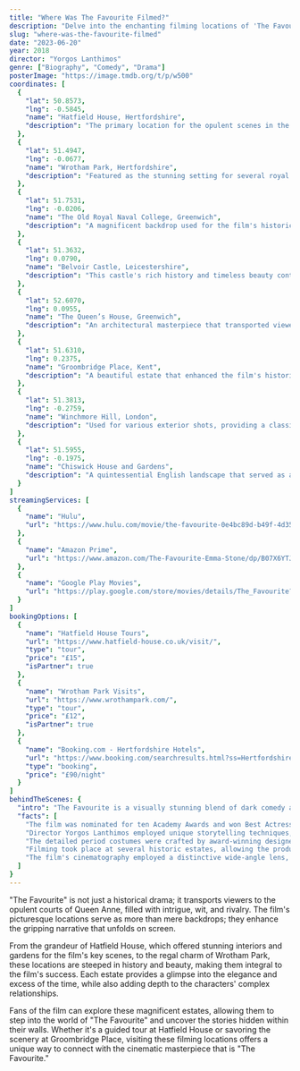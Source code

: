 ```yaml
---
title: "Where Was The Favourite Filmed?"
description: "Delve into the enchanting filming locations of 'The Favourite,' where historical drama intertwines with breathtaking scenery to create a visually stunning experience."
slug: "where-was-the-favourite-filmed"
date: "2023-06-20"
year: 2018
director: "Yorgos Lanthimos"
genre: ["Biography", "Comedy", "Drama"]
posterImage: "https://image.tmdb.org/t/p/w500"
coordinates: [
  { 
    "lat": 50.8573, 
    "lng": -0.5845, 
    "name": "Hatfield House, Hertfordshire", 
    "description": "The primary location for the opulent scenes in the film, showcasing stunning architecture and gardens."
  },
  { 
    "lat": 51.4947, 
    "lng": -0.0677, 
    "name": "Wrotham Park, Hertfordshire", 
    "description": "Featured as the stunning setting for several royal scenes, adding to the film's authenticity and grandeur."
  },
  { 
    "lat": 51.7531, 
    "lng": -0.0206, 
    "name": "The Old Royal Naval College, Greenwich", 
    "description": "A magnificent backdrop used for the film's historical context, enhancing the period's authenticity."
  },
  { 
    "lat": 51.3632, 
    "lng": 0.0790, 
    "name": "Belvoir Castle, Leicestershire", 
    "description": "This castle's rich history and timeless beauty contributed to several lavish scenes in the film."
  },
  { 
    "lat": 52.6070, 
    "lng": 0.0955, 
    "name": "The Queen’s House, Greenwich", 
    "description": "An architectural masterpiece that transported viewers back to the 18th century."
  },
  { 
    "lat": 51.6310, 
    "lng": 0.2375, 
    "name": "Groombridge Place, Kent", 
    "description": "A beautiful estate that enhanced the film's historical authenticity with its stunning landscapes."
  },
  { 
    "lat": 51.3813, 
    "lng": -0.2759, 
    "name": "Winchmore Hill, London", 
    "description": "Used for various exterior shots, providing a classic British aesthetic to the scenes."
  },
  { 
    "lat": 51.5955, 
    "lng": -0.1975, 
    "name": "Chiswick House and Gardens", 
    "description": "A quintessential English landscape that served as an idyllic setting for several outdoor sequences."
  }
]
streamingServices: [
  {
    "name": "Hulu",
    "url": "https://www.hulu.com/movie/the-favourite-0e4bc89d-b49f-4d35-b383-dba7b1d83476"
  },
  {
    "name": "Amazon Prime",
    "url": "https://www.amazon.com/The-Favourite-Emma-Stone/dp/B07X6YTJ8R"
  },
  {
    "name": "Google Play Movies",
    "url": "https://play.google.com/store/movies/details/The_Favourite?id=T2cwCRJXOvs.P"
  }
]
bookingOptions: [
  {
    "name": "Hatfield House Tours",
    "url": "https://www.hatfield-house.co.uk/visit/",
    "type": "tour",
    "price": "£15",
    "isPartner": true
  },
  {
    "name": "Wrotham Park Visits",
    "url": "https://www.wrothampark.com/",
    "type": "tour",
    "price": "£12",
    "isPartner": true
  },
  {
    "name": "Booking.com - Hertfordshire Hotels",
    "url": "https://www.booking.com/searchresults.html?ss=Hertfordshire",
    "type": "booking",
    "price": "£90/night"
  }
]
behindTheScenes: {
  "intro": "The Favourite is a visually stunning blend of dark comedy and historical drama, capturing the intense power struggles of Queen Anne's court. Filmed in a variety of breathtaking locations, the movie paints a vivid picture of the early 18th century, blending historical accuracy with striking aesthetics.",
  "facts": [
    "The film was nominated for ten Academy Awards and won Best Actress for Olivia Colman, showcasing its widespread acclaim.",
    "Director Yorgos Lanthimos employed unique storytelling techniques, often focusing on the female perspective in a male-dominated historical narrative.",
    "The detailed period costumes were crafted by award-winning designer Sandy Powell, adding authenticity to the characters’ portrayals.",
    "Filming took place at several historic estates, allowing the production team to utilize real period architecture to bring the story to life.",
    "The film's cinematography employed a distinctive wide-angle lens, creating an immersive experience that reflects the characters' emotions."
  ]
}
---
```


<TheFavouriteGuide />

"The Favourite" is not just a historical drama; it transports viewers to the opulent courts of Queen Anne, filled with intrigue, wit, and rivalry. The film's picturesque locations serve as more than mere backdrops; they enhance the gripping narrative that unfolds on screen.

From the grandeur of Hatfield House, which offered stunning interiors and gardens for the film's key scenes, to the regal charm of Wrotham Park, these locations are steeped in history and beauty, making them integral to the film's success. Each estate provides a glimpse into the elegance and excess of the time, while also adding depth to the characters' complex relationships.

Fans of the film can explore these magnificent estates, allowing them to step into the world of "The Favourite" and uncover the stories hidden within their walls. Whether it's a guided tour at Hatfield House or savoring the scenery at Groombridge Place, visiting these filming locations offers a unique way to connect with the cinematic masterpiece that is "The Favourite."